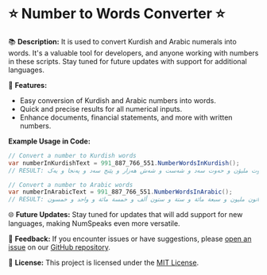 
# ⭐ Number to Words Converter ⭐

📚 **Description:**
It is used to convert Kurdish and Arabic numerals into words. It's a valuable tool for developers, and anyone working with numbers in these scripts. Stay tuned for future updates with support for additional languages.

🚀 **Features:**
- Easy conversion of Kurdish and Arabic numbers into words.
- Quick and precise results for all numerical inputs.
- Enhance documents, financial statements, and more with written numbers.


**Example Usage in Code:**

```csharp
// Convert a number to Kurdish words
var numberInKurdishText = 991_887_766_551.NumberWordsInKurdish();
// RESULT: نۆ سەد و نۆوەت و یەک ملیار و هەشت سەد و هەشتا و حەوت ملیۆن و حەوت سەد و شەست و شەش هەزار و پێنج سەد و پەنجا و یەک

// Convert a number to Arabic words
var numberInArabicText = 991_887_766_551.NumberWordsInArabic();
// RESULT: تسعة مائة و واحد و تسعون مليار و ثمانية مائة و سبعة و ثمانون مليون و سبعة مائة و ستة و ستون ألف و خمسة مائة و واحد و خمسون
```


🌐 **Future Updates:**
Stay tuned for updates that will add support for new languages, making NumSpeaks even more versatile.

📣 **Feedback:**
If you encounter issues or have suggestions, please [open an issue](https://github.com/karwanessmat/NumberToKurdishWords/issues) on our [GitHub repository](https://github.com/karwanessmat/NumberToKurdishWords).

📄 **License:**
This project is licensed under the [MIT License](LICENSE).
